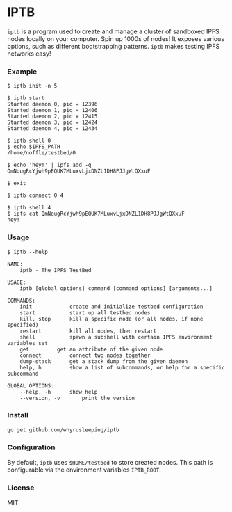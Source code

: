 # IPTB
`iptb` is a program used to create and manage a cluster of sandboxed IPFS nodes locally on your computer. Spin up 1000s of nodes! It exposes various options, such as different bootstrapping patterns. `iptb` makes testing IPFS networks easy!

### Example

```
$ iptb init -n 5

$ iptb start
Started daemon 0, pid = 12396
Started daemon 1, pid = 12406
Started daemon 2, pid = 12415
Started daemon 3, pid = 12424
Started daemon 4, pid = 12434

$ iptb shell 0
$ echo $IPFS_PATH
/home/noffle/testbed/0

$ echo 'hey!' | ipfs add -q
QmNqugRcYjwh9pEQUK7MLuxvLjxDNZL1DH8PJJgWtQXxuF

$ exit

$ iptb connect 0 4

$ iptb shell 4
$ ipfs cat QmNqugRcYjwh9pEQUK7MLuxvLjxDNZL1DH8PJJgWtQXxuF
hey!
```

### Usage
```
$ iptb --help

NAME:
	iptb - The IPFS TestBed

USAGE:
	iptb [global options] command [command options] [arguments...]

COMMANDS:
	init			create and initialize testbed configuration
	start			start up all testbed nodes
	kill, stop		kill a specific node (or all nodes, if none specified)
	restart			kill all nodes, then restart
	shell			spawn a subshell with certain IPFS environment variables set
	get			get an attribute of the given node
	connect			connect two nodes together
	dump-stack		get a stack dump from the given daemon
	help, h			show a list of subcommands, or help for a specific subcommand

GLOBAL OPTIONS:
	--help, -h		show help
	--version, -v		print the version
```

### Install

```
go get github.com/whyrusleeping/iptb
```

### Configuration

By default, `iptb` uses `$HOME/testbed` to store created nodes. This path is
configurable via the environment variables `IPTB_ROOT`.



### License

MIT
